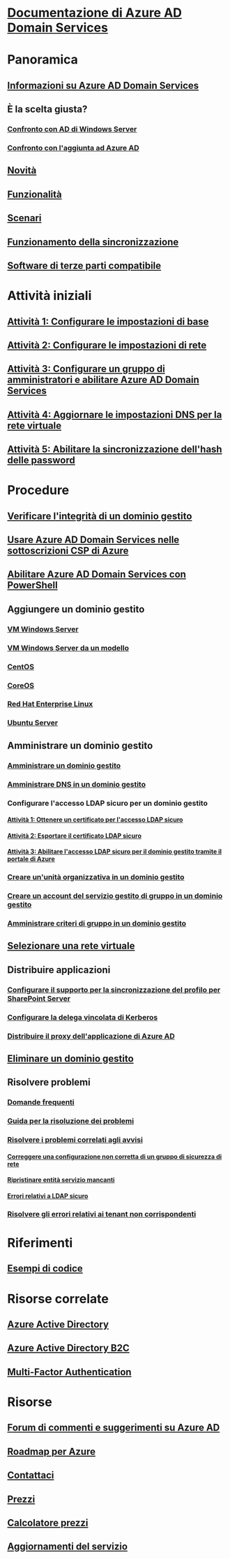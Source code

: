 # [Documentazione di Azure AD Domain Services](index.yml)

# Panoramica
## [Informazioni su Azure AD Domain Services](active-directory-ds-overview.md)
## È la scelta giusta?
### [Confronto con AD di Windows Server](active-directory-ds-comparison.md)
### [Confronto con l'aggiunta ad Azure AD](active-directory-ds-compare-with-azure-ad-join.md)
## [Novità](https://azure.microsoft.com/updates/?product=active-directory-ds)
## [Funzionalità](active-directory-ds-features.md)
## [Scenari](active-directory-ds-scenarios.md)
## [Funzionamento della sincronizzazione](active-directory-ds-synchronization.md)
## [Software di terze parti compatibile](active-directory-ds-compatible-software.md)

# Attività iniziali
## [Attività 1: Configurare le impostazioni di base](active-directory-ds-getting-started.md)
## [Attività 2: Configurare le impostazioni di rete](active-directory-ds-getting-started-network.md)
## [Attività 3: Configurare un gruppo di amministratori e abilitare Azure AD Domain Services](active-directory-ds-getting-started-admingroup.md)
## [Attività 4: Aggiornare le impostazioni DNS per la rete virtuale](active-directory-ds-getting-started-dns.md)
## [Attività 5: Abilitare la sincronizzazione dell'hash delle password](active-directory-ds-getting-started-password-sync.md)

# Procedure
## [Verificare l'integrità di un dominio gestito](active-directory-ds-check-health.md)
## [Usare Azure AD Domain Services nelle sottoscrizioni CSP di Azure](active-directory-ds-csp.md)
## [Abilitare Azure AD Domain Services con PowerShell](active-directory-ds-enable-using-powershell.md)
## Aggiungere un dominio gestito
### [VM Windows Server](active-directory-ds-admin-guide-join-windows-vm-portal.md)
### [VM Windows Server da un modello](active-directory-ds-join-windows-vm-template.md)
### [CentOS](active-directory-ds-join-centos-linux-vm.md)
### [CoreOS](active-directory-ds-join-coreos-linux-vm.md)
### [Red Hat Enterprise Linux](active-directory-ds-join-rhel-linux-vm.md)
### [Ubuntu Server](active-directory-ds-join-ubuntu-linux-vm.md)
## Amministrare un dominio gestito
### [Amministrare un dominio gestito](active-directory-ds-admin-guide-administer-domain.md)
### [Amministrare DNS in un dominio gestito](active-directory-ds-admin-guide-administer-dns.md)
### Configurare l'accesso LDAP sicuro per un dominio gestito
#### [Attività 1: Ottenere un certificato per l'accesso LDAP sicuro](active-directory-ds-admin-guide-configure-secure-ldap.md)
#### [Attività 2: Esportare il certificato LDAP sicuro](active-directory-ds-admin-guide-configure-secure-ldap-export-pfx.md)
#### [Attività 3: Abilitare l'accesso LDAP sicuro per il dominio gestito tramite il portale di Azure](active-directory-ds-admin-guide-configure-secure-ldap-enable-ldaps.md)

### [Creare un'unità organizzativa in un dominio gestito](active-directory-ds-admin-guide-create-ou.md)
### [Creare un account del servizio gestito di gruppo in un dominio gestito](active-directory-ds-create-gmsa.md)
### [Amministrare criteri di gruppo in un dominio gestito](active-directory-ds-admin-guide-administer-group-policy.md)
## [Selezionare una rete virtuale](active-directory-ds-networking.md)
## Distribuire applicazioni
### [Configurare il supporto per la sincronizzazione del profilo per SharePoint Server](active-directory-ds-enable-sharepoint-profile-sync.md)
### [Configurare la delega vincolata di Kerberos](active-directory-ds-enable-kcd.md)
### [Distribuire il proxy dell'applicazione di Azure AD](active-directory-ds-deploy-azure-app-proxy.md)
## [Eliminare un dominio gestito](active-directory-ds-disable-aadds.md)
## Risolvere problemi
### [Domande frequenti](active-directory-ds-faqs.md)
### [Guida per la risoluzione dei problemi](active-directory-ds-troubleshooting.md)
### [Risolvere i problemi correlati agli avvisi](active-directory-ds-troubleshoot-alerts.md)
#### [Correggere una configurazione non corretta di un gruppo di sicurezza di rete](active-directory-ds-troubleshoot-nsg.md)
#### [Ripristinare entità servizio mancanti](active-directory-ds-troubleshoot-service-principals.md)
#### [Errori relativi a LDAP sicuro](active-directory-ds-troubleshoot-ldaps.md)
### [Risolvere gli errori relativi ai tenant non corrispondenti](active-directory-ds-mismatched-tenant-error.md)


# Riferimenti
## [Esempi di codice](https://azure.microsoft.com/resources/samples/?service=active-directory)

# Risorse correlate
## [Azure Active Directory](../active-directory/fundamentals/active-directory-whatis.md)
## [Azure Active Directory B2C](../active-directory-b2c/active-directory-b2c-overview.md)
## [Multi-Factor Authentication](../active-directory/authentication/multi-factor-authentication.md)

# Risorse
## [Forum di commenti e suggerimenti su Azure AD](https://feedback.azure.com/forums/169401-azure-active-directory)
## [Roadmap per Azure](https://azure.microsoft.com/roadmap/?category=security-identity)
## [Contattaci](active-directory-ds-contact-us.md)
## [Prezzi](https://azure.microsoft.com/pricing/details/active-directory-ds/)
## [Calcolatore prezzi](https://azure.microsoft.com/pricing/calculator/)
## [Aggiornamenti del servizio](https://azure.microsoft.com/updates/?product=active-directory-ds)
